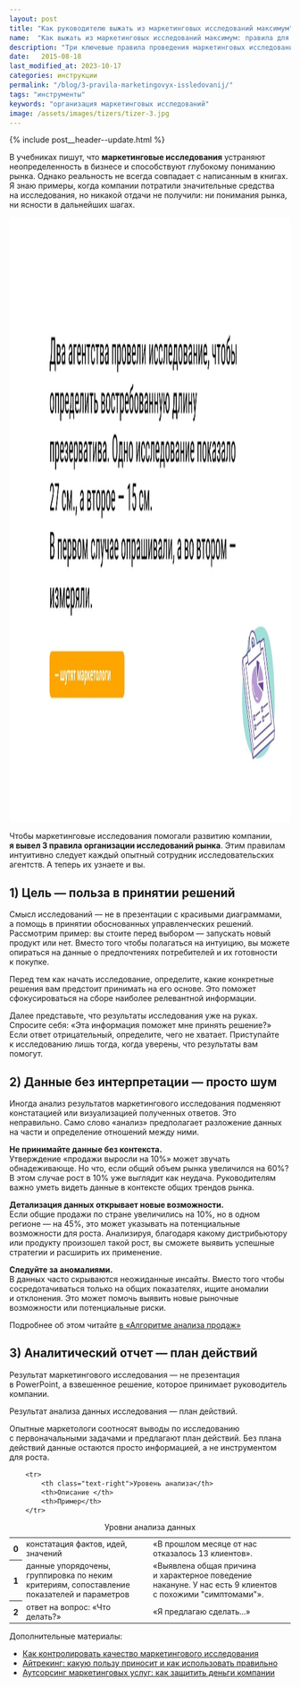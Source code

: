 ```yaml
---
layout: post
title: "Как руководителю выжать из маркетинговых исследований максимум"
name:  "Как выжать из маркетинговых исследований максимум: правила для руководителей"
description: "Три ключевые правила проведения маркетинговых исследований: путь превращения данных в&nbsp;действия для максимальной пользы руководителей."
date:   2015-08-18
last_modified_at: 2023-10-17
categories: инструкции
permalink: "/blog/3-pravila-marketingovyx-issledovanij/"
tags: "инструменты"
keywords: "организация маркетинговых исследований"
image: /assets/images/tizers/tizer-3.jpg
---
```


{% include post__header--update.html %}

<p>В&nbsp;учебниках пишут, что <b>маркетинговые исследования</b> устраняют неопределенность в&nbsp;бизнесе и&nbsp;способствуют глубокому пониманию рынка. Однако реальность не&nbsp;всегда совпадает с&nbsp;написанным в&nbsp;книгах. Я&nbsp;знаю примеры, когда компании потратили значительные средства на&nbsp;исследования, но&nbsp;никакой отдачи не&nbsp;получили: ни&nbsp;понимания рынка, ни&nbsp;ясности в&nbsp;дальнейших шагах.</p>

<div class="max-width-text" itemprop="image" itemscope itemtype="http://schema.org/ImageObject">
<link itemprop="url" href="/assets/images/blog/pravila-marketingovyx-issledovanij/research.jpg">
<picture>
                <source srcset="/assets/images/blog/pravila-marketingovyx-issledovanij/research.avif" type="image/avif">
                 <source srcset="/assets/images/blog/pravila-marketingovyx-issledovanij/research.webp" type="image/webp">               
               <img class="image is-16by9" src="/assets/images/blog/pravila-marketingovyx-issledovanij/research.jpg" alt="Объяснение различий в маркетинговых исследованиях. Провели два исследования, чтобы определить востребованную длину презерватива. Одно показало 21см., а второе — 15см. В первом случае опрашивали, а во втором — измеряли." width="1920" height="1080"  itemprop="contentUrl" >
    </picture>
</div>



<p>Чтобы маркетинговые исследования помогали развитию компании, <strong>я&nbsp;вывел 3&nbsp;правила организации исследований рынка</strong>. Этим правилам интуитивно следует каждый опытный сотрудник исследовательских агентств. А&nbsp;теперь их&nbsp;узнаете и&nbsp;вы.</p>

<section class="row-gap--m max-width-text">
<h2 class="section__title h1 bold">1) Цель&nbsp;— польза в&nbsp;принятии решений</h2>
<p> Смысл исследований&nbsp;— не&nbsp;в&nbsp;презентации с&nbsp;красивыми диаграммами, а&nbsp;помощь в&nbsp;принятии обоснованных управленческих решений. Рассмотрим пример: вы&nbsp;стоите перед выбором&nbsp;— запускать новый продукт или нет. Вместо того чтобы полагаться на&nbsp;интуицию, вы&nbsp;можете опираться на&nbsp;данные о&nbsp;предпочтениях потребителей и&nbsp;их&nbsp;готовности к&nbsp;покупке.</p>
<p>Перед тем как начать исследование, определите, какие конкретные решения вам предстоит принимать на&nbsp;его основе. Это поможет сфокусироваться на&nbsp;сборе наиболее релевантной информации.</p>
<p>Далее представьте, что результаты исследования уже на&nbsp;руках. Спросите себя: «Эта информация поможет мне принять решение?» Если ответ отрицательный, определите, чего не&nbsp;хватает. Приступайте к&nbsp;исследованию лишь тогда, когда уверены, что результаты вам помогут. </p>
</section>

<section class="row-gap--m">
<h2 class="section__title h1 bold">2) Данные без интерпретации — просто шум</h2>
<p>Иногда анализ результатов маркетингового исследования подменяют констатацией или визуализацией полученных ответов. Это неправильно. Само слово «анализ» предполагает разложение данных на&nbsp;части и&nbsp;определение отношений между ними.</p>

<div class="with-side row-gap--m">
<p><strong class="bold">Не&nbsp;принимайте данные без контекста.</strong><br>
 Утверждение «продажи выросли на&nbsp;10%» может звучать обнадеживающе. Но&nbsp;что, если общий объем рынка увеличился на&nbsp;60%? В&nbsp;этом случае рост в&nbsp;10% уже выглядит как неудача. Руководителям важно уметь видеть данные в&nbsp;контексте общих трендов рынка. 
</p>
<p><strong class="bold">Детализация данных открывает новые возможности.</strong><br>
 Если общие продажи по&nbsp;стране увеличились на&nbsp;10%, но&nbsp;в&nbsp;одном регионе&nbsp;— на&nbsp;45%, это может указывать на&nbsp;потенциальные возможности для роста. Анализируя, благодаря какому дистрибьютору или продукту произошел такой рост, вы&nbsp;сможете выявить успешные стратегии и&nbsp;расширить их&nbsp;применение. 
</p>
<p><strong class="bold">Следуйте за&nbsp;аномалиями.</strong><br>
 В&nbsp;данных часто скрываются неожиданные инсайты. Вместо того чтобы сосредотачиваться только на&nbsp;общих показателях, ищите аномалии и&nbsp;отклонения. Это может помочь выявить новые рыночные возможности или потенциальные риски. 
</p>

<div class="side">
<p>Подробнее об&nbsp;этом читайте <a class="link" href="/blog/analiz-prodaj/" >в&nbsp;&laquo;Алгоритме анализа продаж&raquo;</a></p>
</div>
</div>
</section>


<section class="row-gap--m max-width-text">
<h2 class="section__title h1 bold">3) Аналитический отчет&nbsp;— план действий</h2>
<p>Результат маркетингового исследования&nbsp;— не&nbsp;презентация в&nbsp;PowerPoint, а&nbsp;взвешенное решение, которое принимает руководитель компании.</p>

<p  class="post__note h2 max-width-text">Результат анализа данных исследования&nbsp;— план действий.</p>
<p>Опытные маркетологи соотносят выводы по&nbsp;исследованию с&nbsp;первоначальными задачами и&nbsp;предлагают план действий. Без плана действий данные остаются просто информацией, а&nbsp;не&nbsp;инструментом для роста.</p>


<table>
<caption>Уровни анализа данных</caption>
<thead>

 		<tr>
			<th class="text-right">Уровень анализа</th>
			<th>Описание </th>
			<th>Пример</th>
 		</tr>
</thead>
<tbody>		 
		<tr>
			<th scope="row" class="text-right">0</th>
			<td>констатация фактов, идей, значений </td>
			<td>«В&nbsp;прошлом месяце от&nbsp;нас отказалось 13&nbsp;клиентов».</td>
 		</tr>
		<tr>
			<th scope="row" class="text-right">1</th>
			<td>данные упорядочены, группировка по&nbsp;неким критериям, сопоставление показателей и&nbsp;параметров </td>
			<td>«Выявлена общая причина и&nbsp;характерное поведение накануне. У&nbsp;нас есть 9&nbsp;клиентов с&nbsp;похожими "симптомами"».</td>
 		</tr>
		<tr>
			<th scope="row" class="text-right">2</th>
			<td>ответ на&nbsp;вопрос: «Что делать?» </td>
			<td>«Я&nbsp;предлагаю сделать...»</td>
 		</tr>
</tbody>		 
</table>
</section>

<footer class="additive-spacing">
<p class="mb-m mt-m"> Дополнительные материалы:</p>
<ul class="addictive-spacing">
<li class="list-li">
  <a href="/blog/research-quality/" class="link"> Как контролировать качество маркетингового исследования</a>
</li>
<li class="list-li">
  <a href="/blog/eye-tracking/" class="link"> Айтрекинг: какую пользу приносит и&nbsp;как использовать правильно</a>
</li>
<li class="list-li">
  <a href="/blog/autsorsing-marketinga/" class="link"> Аутсорсинг маркетинговых услуг: как защитить деньги компании</a>
</li>
</ul>
</footer>